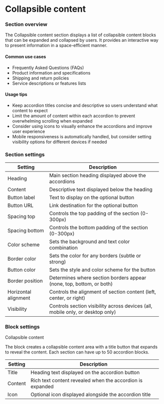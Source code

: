 # Collapsible content

### Section overview

The Collapsible content section displays a list of collapsible content blocks that can be expanded and collapsed by users. It provides an interactive way to present information in a space-efficient manner.

#### Common use cases

* Frequently Asked Questions (FAQs)
* Product information and specifications
* Shipping and return policies
* Service descriptions or features lists

#### Usage tips

* Keep accordion titles concise and descriptive so users understand what content to expect
* Limit the amount of content within each accordion to prevent overwhelming scrolling when expanded
* Consider using icons to visually enhance the accordions and improve user experience
* Mobile responsiveness is automatically handled, but consider setting visibility options for different devices if needed

### Section settings

| Setting              | Description                                                                    |
| -------------------- | ------------------------------------------------------------------------------ |
| Heading              | Main section heading displayed above the accordions                            |
| Content              | Descriptive text displayed below the heading                                   |
| Button label         | Text to display on the optional button                                         |
| Button URL           | Link destination for the optional button                                       |
| Spacing top          | Controls the top padding of the section (0-300px)                              |
| Spacing bottom       | Controls the bottom padding of the section (0-300px)                           |
| Color scheme         | Sets the background and text color combination                                 |
| Border color         | Sets the color for any borders (subtle or strong)                              |
| Button color         | Sets the style and color scheme for the button                                 |
| Border position      | Determines where section borders appear (none, top, bottom, or both)           |
| Horizontal alignment | Controls the alignment of section content (left, center, or right)             |
| Visibility           | Controls section visibility across devices (all, mobile only, or desktop only) |

### Block settings

Collapsible content

The block creates a collapsible content area with a title button that expands to reveal the content. Each section can have up to 50 accordion blocks.

| Setting | Description                                               |
| ------- | --------------------------------------------------------- |
| Title   | Heading text displayed on the accordion button            |
| Content | Rich text content revealed when the accordion is expanded |
| Icon    | Optional icon displayed alongside the accordion title     |
